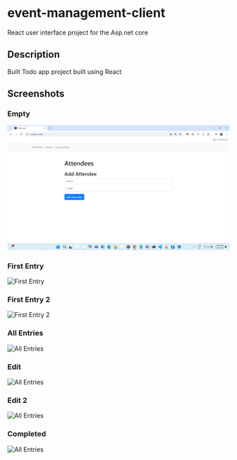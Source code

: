 # event-management-client

 React user interface project for the Asp.net core 
 
## Description
Built Todo app project built using  React
## Screenshots

### Empty
![Empty](src/Screenshot/Screenshot%202024-09-10%20100336.png)

### First Entry
![First Entry](Screenshots/Screenshot%202024-09-05%20135223.png)

### First Entry 2
![First Entry 2](Screenshots/Screenshot%202024-09-05%20135236.png)

### All Entries
![All Entries](Screenshots/Screenshot%202024-09-05%20141608.png)

### Edit
![All Entries](Screenshots/Screenshot%202024-09-05%20141700.png)

### Edit 2
![All Entries](Screenshots/Screenshot%202024-09-05%20141713.png)

### Completed
![All Entries](Screenshots/Screenshot%202024-09-05%20141733.png)
